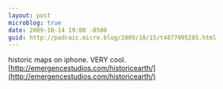 ```yaml
---
layout: post
microblog: true
date: 2009-10-14 19:00 -0500
guid: http://padraic.micro.blog/2009/10/15/t4877995285.html
---
```

historic maps on iphone. VERY cool. [http://emergencestudios.com/historicearth/](http://emergencestudios.com/historicearth/)

